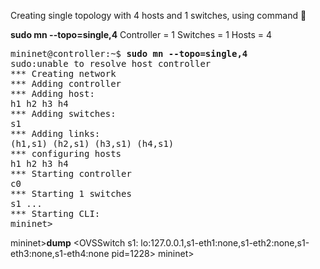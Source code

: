Creating single topology with 4 hosts and 1 switches, using command :8ball: 


<b>sudo mn --topo=single,4</b>
Controller = 1
Switches = 1
Hosts      = 4 
<pre>
mininet@controller:~$ <b>sudo mn --topo=single,4</b>
sudo:unable to resolve host controller
*** Creating network
*** Adding controller
*** Adding host:
h1 h2 h3 h4
*** Adding switches:
s1
*** Adding links:
(h1,s1) (h2,s1) (h3,s1) (h4,s1)
*** configuring hosts
h1 h2 h3 h4
*** Starting controller
c0
*** Starting 1 switches
s1 ...
*** Starting CLI:
mininet>
</pre>


mininet><b>dump</b>
<host h1: h1-eth0:10.0.0.1 pid=1215>
<host h2: h2-eth0:10.0.0.2 pid=1219>
<host h3: h3-eth0:10.0.0.3 pid=1221>
<host h4: h4-eth0:10.0.0.4 pid=1223>
<OVSSwitch s1: lo:127.0.0.1,s1-eth1:none,s1-eth2:none,s1-eth3:none,s1-eth4:none
pid=1228>
<Controller c0:127.0.0.1:6633 pid=1208>
mininet> 


